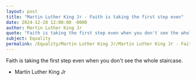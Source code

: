 ```yaml
---
layout: post
title: "Martin Luther King Jr - Faith is taking the first step even"
date: 2024-12-28 12:00:00 -0000
author: Martin Luther King Jr
quote: "Faith is taking the first step even when you don't see the whole staircase."
subject: Equality
permalink: /Equality/Martin Luther King Jr/Martin Luther King Jr - Faith is taking the first step even
---
```


Faith is taking the first step even when you don't see the whole staircase.

- Martin Luther King Jr
